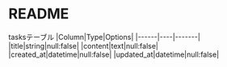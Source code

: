 # README

tasksテーブル
|Column|Type|Options|
|------|----|-------|
|title|string|null:false|
|content|text|null:false|
|created_at|datetime|null:false|
|updated_at|datetime|null:false|
